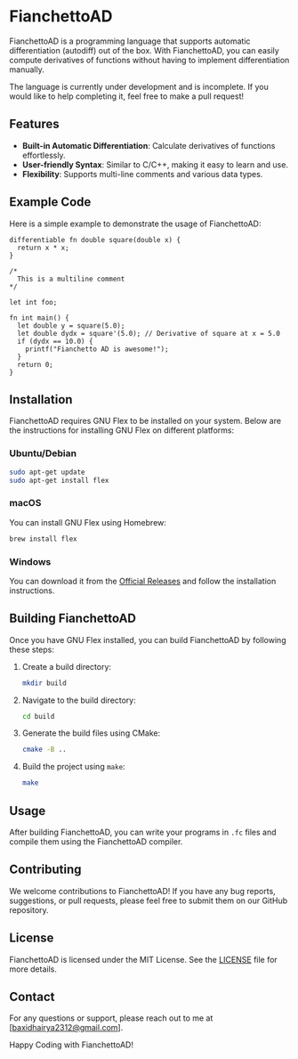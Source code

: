 # FianchettoAD

FianchettoAD is a programming language that supports automatic differentiation (autodiff) out of the box. With FianchettoAD, you can easily compute derivatives of functions without having to implement differentiation manually. 

The language is currently under development and is incomplete. If you would like to help completing it, feel free to make a pull request!

## Features

- **Built-in Automatic Differentiation**: Calculate derivatives of functions effortlessly.
- **User-friendly Syntax**: Similar to C/C++, making it easy to learn and use.
- **Flexibility**: Supports multi-line comments and various data types.

## Example Code

Here is a simple example to demonstrate the usage of FianchettoAD:

```
differentiable fn double square(double x) {
  return x * x;
}

/*
  This is a multiline comment
*/

let int foo;

fn int main() {
  let double y = square(5.0);
  let double dydx = square'(5.0); // Derivative of square at x = 5.0
  if (dydx == 10.0) {
    printf("Fianchetto AD is awesome!");
  }
  return 0;
}
```

## Installation

FianchettoAD requires GNU Flex to be installed on your system. Below are the instructions for installing GNU Flex on different platforms:

### Ubuntu/Debian

```sh
sudo apt-get update
sudo apt-get install flex
```

### macOS

You can install GNU Flex using Homebrew:

```sh
brew install flex
```

### Windows

You can download it from the [Official Releases](https://github.com/westes/flex/releases) and follow the installation instructions.

## Building FianchettoAD

Once you have GNU Flex installed, you can build FianchettoAD by following these steps:

1. Create a build directory:

    ```sh
    mkdir build
    ```

2. Navigate to the build directory:

    ```sh
    cd build
    ```

3. Generate the build files using CMake:

    ```sh
    cmake -B ..
    ```

4. Build the project using `make`:

    ```sh
    make
    ```

## Usage

After building FianchettoAD, you can write your programs in `.fc` files and compile them using the FianchettoAD compiler.

## Contributing

We welcome contributions to FianchettoAD! If you have any bug reports, suggestions, or pull requests, please feel free to submit them on our GitHub repository.

## License

FianchettoAD is licensed under the MIT License. See the [LICENSE](LICENSE) file for more details.

## Contact

For any questions or support, please reach out to me at [baxidhairya2312@gmail.com].

Happy Coding with FianchettoAD!